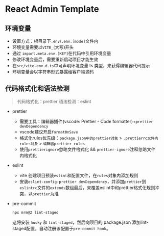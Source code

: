 # React Admin Template

## 环境变量

- 设置方式：根目录下`.env`/`.env.[mode]`文件内
- 环境变量需要以`VITE_`(大写)开头
- 通过 `import.meta.env.[KEY]`在代码中引用环境变量
- 修改环境变量后，需要重新启动项目才能生效
- 在`src/vite-env.d.ts`中可声明环境变量 ts 类型，来获得编辑器代码提示
- 环境变量会以字符串形式暴露给客户端源码

## 代码格式化和语法检测

> 代码格式化：prettier
> 语法检测：eslint

- prettier

  - 需要工具：编辑器插件(vscode: Prettier - Code formatter)+`prettier devDependency`
  - vscode建议开启`formatOnSave`
  - 格式化rules优先级：`package.json中的prettier对象` > `.prettierrc文件内rules对象` > `编辑器prettier rules`
  - 使用`prettierignore`忽略文件格式化 && `prettier-ignore`注释忽略文件内格式化

- eslint
  - vite 创建项目预装`eslint`和配置文件，在`rules`对象内添加规则
  - 安装`eslint-config-prettier devDependency`，并添加`prettier`到`eslintrc`文件的`extends`数组最后，来覆盖eslint中和prettier格式化规则冲突，以`prettier`为准

- pre-commit
  ```shell
  npx mrm@2 lint-staged
  ```
  这将安装 `husky` 和 `​​lint-staged`，然后向项目的 package.json 添加lint-staged配置，自动注册该配置于`pre-commit hook`。